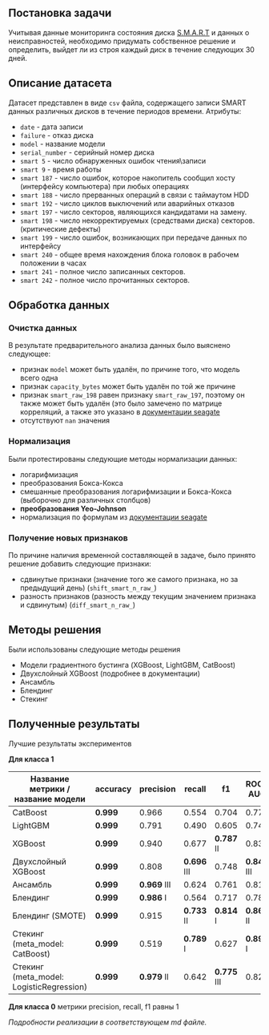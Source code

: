 ## Постановка задачи
Учитывая данные мониторинга состояния диска [S.M.A.R.T]([https://ru.wikipedia.org/wiki/S.M.A.R.T](https://ru.wikipedia.org/wiki/S.M.A.R.T).) и данных о неисправностей, необходимо придумать собственное решение и определить, выйдет ли из строя каждый диск в течение следующих 30 дней.
## Описание датасета
Датасет представлен в виде `csv` файла, содержащего записи SMART данных различных дисков в течение периодов времени. 
Атрибуты:
- `date` - дата записи
- `failure` - отказ диска
- `model` - название модели
- `serial_number` - серийный номер диска
- `smart 5` - число обнаруженных ошибок чтения\записи
- `smart 9` - время работы
- `smart 187` - число ошибок, которое накопитель сообщил хосту (интерфейсу компьютера) при любых операциях
- `smart 188` - число прерванных операций в связи с таймаутом HDD
- `smart 192` - число циклов выключений или аварийных отказов
- `smart 197` - число секторов, являющихся кандидатами на замену.
- `smart 198` - число некорректируемых (средствами диска) секторов. (критические дефекты)
- `smart 199` - число ошибок, возникающих при передаче данных по интерфейсу
- `smart 240` - общее время нахождения блока головок в рабочем положении в часах
- `smart 241` - полное число записанных секторов.
- `smart 242` - полное число прочитанных секторов.
## Обработка данных
### Очистка данных
В результате предварительного анализа данных было выяснено следующее:
- признак `model` может быть удалён, по причине того, что модель всего одна
- признак `capacity_bytes` может быть удалён по той же причине
- признак `smart_raw_198` равен признаку `smart_raw_197`, поэтому он также может быть удалён (это было замечено по матрице корреляций, а также это указано в [документации seagate](https://t1.daumcdn.net/brunch/service/user/axm/file/zRYOdwPu3OMoKYmBOby1fEEQEbU.pdf#page=7.10)
- отсутствуют `nan` значения
### Нормализация
Были протестированы следующие методы нормализации данных:
- логарифмизация
- преобразования Бокса-Кокса
- смешанные преобразования логарифмизации и Бокса-Кокса (выборочно для различных столбцов)
- **преобразования Yeo-Johnson** 
- нормализация по формулам из [документации seagate](https://t1.daumcdn.net/brunch/service/user/axm/file/zRYOdwPu3OMoKYmBOby1fEEQEbU.pdf#page=7.10)
### Получение новых признаков
По причине наличия временной составляющей в задаче, было принято решение добавить следующие признаки:
- сдвинутые признаки (значение того же самого признака, но за предыдущий день) (`shift_smart_n_raw_`)
- разность признаков (разность между текущим значением признака и сдвинутым) (`diff_smart_n_raw_`)
## Методы решения
Были использованы следующие методы решения
- Модели градиентного бустинга (XGBoost, LightGBM, CatBoost)
- Двухслойный XGBoost (подробнее в документации)
- Ансамбль
- Блендинг
- Стекинг
## Полученные результаты
Лучшие результаты экспериментов

**Для класса 1**

| Название метрики / <br>название модели   | accuracy  | precision     | recall        | f1            | ROC-AUC       |
| ---------------------------------------- | --------- | ------------- | ------------- | ------------- | ------------- |
| CatBoost                                 | **0.999** | 0.966         | 0.554         | 0.704         | 0.777         |
| LightGBM                                 | **0.999** | 0.791         | 0.490         | 0.605         | 0.745         |
| XGBoost                                  | **0.999** | 0.940         | 0.677         | **0.787** II  | 0.838         |
| Двухслойный XGBoost                      | **0.999** | 0.808         | **0.696** III | 0.748         | **0.848** III |
| Ансамбль                                 | **0.999** | **0.969** III | 0.624         | 0.761         | 0.813         |
| Блендинг                                 | **0.999** | **0.986** I   | 0.564         | 0.717         | 0.782         |
| Блендинг (SMOTE)                         | **0.999** | 0.915         | **0.733** II  | **0.814** I   | **0.866** II  |
| Стекинг (meta_model: CatBoost)           | **0.999** | 0.519         | **0.789** I   | 0.627         | **0.894** I   |
| Стекинг (meta_model: LogisticRegression) | **0.999** | **0.979** II  | 0.642         | **0.775** III | 0.821         |

**Для класса 0** метрики precision, recall, f1 равны 1

_Подробности реализации в соответствующем md файле._
